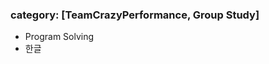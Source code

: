 ﻿---
layout: default
category: [TeamCrazyPerformance, Group Study]
---
### category: [TeamCrazyPerformance, Group Study]
* Program Solving
* 한글
